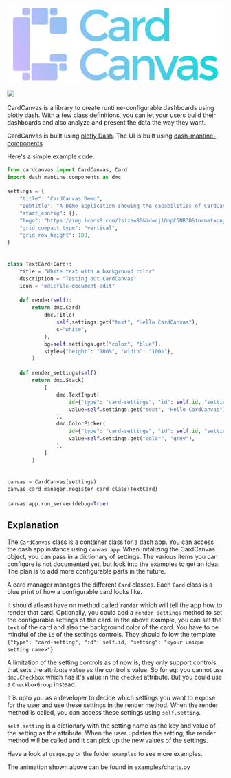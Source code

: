 ![logo.svg](static/logo.svg)

![](static/animation.gif)

CardCanvas is a library to create runtime-configurable dashboards using
plotly dash. With a few class definitions, you can let your users build their
dashboards and also analyze and present the data the way they want.

CardCanvas is built using [plotly Dash](https://dash.plotly.com/). The UI is built using
[dash-mantine-components](https://www.dash-mantine-components.com/).


Here's a simple example code.

```python
from cardcanvas import CardCanvas, Card
import dash_mantine_components as dmc

settings = {
    "title": "CardCanvas Demo",
    "subtitle": "A Demo application showing the capabilities of CardCanvas",
    "start_config": {},
    "logo": "https://img.icons8.com/?size=80&id=cjlQopC5NR3D&format=png",
    "grid_compact_type": "vertical",
    "grid_row_height": 100,
}


class TextCard(Card):
    title = "White text with a background color"
    description = "Testing out CardCanvas"
    icon = "mdi:file-document-edit"

    def render(self):
        return dmc.Card(
            dmc.Title(
                self.settings.get("text", "Hello CardCanvas"),
                c="white",
            ),
            bg=self.settings.get("color", "blue"),
            style={"height": "100%", "width": "100%"},
        )

    def render_settings(self):
        return dmc.Stack(
            [
                dmc.TextInput(
                    id={"type": "card-settings", "id": self.id, "setting": "text"},
                    value=self.settings.get("text", "Hello CardCanvas"),
                ),
                dmc.ColorPicker(
                    id={"type": "card-settings", "id": self.id, "setting": "color"},
                    value=self.settings.get("color", "grey"),
                ),
            ]
        )


canvas = CardCanvas(settings)
canvas.card_manager.register_card_class(TextCard)

canvas.app.run_server(debug=True)
```

## Explanation

The `CardCanvas` class is a container class for a dash app. You can access the
dash app instance using `canvas.app`. When initalizing the CardCanvas object, you
can pass in a dictionary of settings. The various items you can configure is not documented
yet, but look into the examples to get an idea. The plan is to add more configurable
parts in the future.

A card manager manages the different `Card`
classes. Each `Card` class is a blue print of how a configurable card looks like.

It should atleast have on method called `render` which will tell the app how to
render that card. Optionally, you could add a `render_settings` method to set
the configurable settings of the card. In the above example, you can set
the `text` of the card and also the background color of the card. You have to be
mindful of the `id` of the settings controls. They should follow the template 
`{"type": "card-setting", "id": self.id, "setting": "<your unique setting name>"}`

A limitation of the setting controls as of now is, they only support controls
that sets the attribute `value` as the control's value. So for eg: you cannot use
`dmc.Checkbox` which has it's value in the `checked` attribute. But you could use
a `CheckboxGroup` instead.

It is upto you as a developer to decide which settings you want to expose for
the user and use these settings in the render method. When the render method is
called, you can access these settings using `self.setting`.

`self.setting` is a dictionary with the setting name as the key and value of the
setting as the attribute. When the user updates the setting, the render method
will be called and it can pick up the new values of the settings.

Have a look at `usage.py` or the folder `examples` to see more examples.

The animation shown above can be found in examples/charts.py